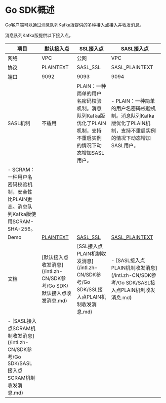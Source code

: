 # Go SDK概述

Go客户端可以通过消息队列Kafka版提供的多种接入点接入并收发消息。

消息队列Kafka版提供以下接入点。

|项目|默认接入点|SSL接入点|SASL接入点|
|--|-----|------|-------|
|网络|VPC|公网|VPC|
|协议|PLAINTEXT|SASL\_SSL|SASL\_PLAINTEXT|
|端口|9092|9093|9094|
|SASL机制|不适用|PLAIN：一种简单的用户名密码校验机制。消息队列Kafka版优化了PLAIN机制，支持不重启实例的情况下动态增加SASL用户。|-   PLAIN：一种简单的用户名密码校验机制。消息队列Kafka版优化了PLAIN机制，支持不重启实例的情况下动态增加SASL用户。
-   SCRAM：一种用户名密码校验机制，安全性比PLAIN更高。消息队列Kafka版使用SCRAM-SHA-256。 |
|Demo|[PLAINTEXT](https://github.com/AliwareMQ/aliware-kafka-demos/tree/master/kafka-confluent-go-demo)|[SASL\_SSL](https://github.com/AliwareMQ/aliware-kafka-demos/tree/master/kafka-confluent-go-demo)|[SASL\_PLAINTEXT](https://github.com/AliwareMQ/aliware-kafka-demos/tree/master/kafka-confluent-go-demo)|
|文档|[默认接入点收发消息](/intl.zh-CN/SDK参考/Go SDK/默认接入点收发消息.md)|[SSL接入点PLAIN机制收发消息](/intl.zh-CN/SDK参考/Go SDK/SSL接入点PLAIN机制收发消息.md)|-   [SASL接入点PLAIN机制收发消息](/intl.zh-CN/SDK参考/Go SDK/SASL接入点PLAIN机制收发消息.md)
-   [SASL接入点SCRAM机制收发消息](/intl.zh-CN/SDK参考/Go SDK/SASL接入点SCRAM机制收发消息.md) |

